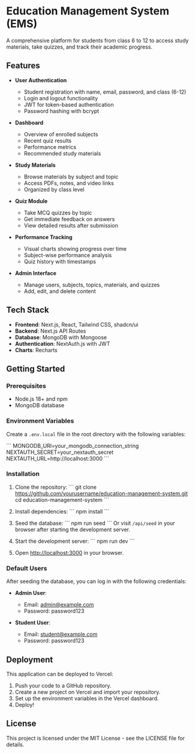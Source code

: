 # Education Management System (EMS)

A comprehensive platform for students from class 6 to 12 to access study materials, take quizzes, and track their academic progress.

## Features

- **User Authentication**
  - Student registration with name, email, password, and class (6-12)
  - Login and logout functionality
  - JWT for token-based authentication
  - Password hashing with bcrypt

- **Dashboard**
  - Overview of enrolled subjects
  - Recent quiz results
  - Performance metrics
  - Recommended study materials

- **Study Materials**
  - Browse materials by subject and topic
  - Access PDFs, notes, and video links
  - Organized by class level

- **Quiz Module**
  - Take MCQ quizzes by topic
  - Get immediate feedback on answers
  - View detailed results after submission

- **Performance Tracking**
  - Visual charts showing progress over time
  - Subject-wise performance analysis
  - Quiz history with timestamps

- **Admin Interface**
  - Manage users, subjects, topics, materials, and quizzes
  - Add, edit, and delete content

## Tech Stack

- **Frontend**: Next.js, React, Tailwind CSS, shadcn/ui
- **Backend**: Next.js API Routes
- **Database**: MongoDB with Mongoose
- **Authentication**: NextAuth.js with JWT
- **Charts**: Recharts

## Getting Started

### Prerequisites

- Node.js 18+ and npm
- MongoDB database

### Environment Variables

Create a `.env.local` file in the root directory with the following variables:

\`\`\`
MONGODB_URI=your_mongodb_connection_string
NEXTAUTH_SECRET=your_nextauth_secret
NEXTAUTH_URL=http://localhost:3000
\`\`\`

### Installation

1. Clone the repository:
   \`\`\`
   git clone https://github.com/yourusername/education-management-system.git
   cd education-management-system
   \`\`\`

2. Install dependencies:
   \`\`\`
   npm install
   \`\`\`

3. Seed the database:
   \`\`\`
   npm run seed
   \`\`\`
   Or visit `/api/seed` in your browser after starting the development server.

4. Start the development server:
   \`\`\`
   npm run dev
   \`\`\`

5. Open [http://localhost:3000](http://localhost:3000) in your browser.

### Default Users

After seeding the database, you can log in with the following credentials:

- **Admin User**:
  - Email: admin@example.com
  - Password: password123

- **Student User**:
  - Email: student@example.com
  - Password: password123

## Deployment

This application can be deployed to Vercel:

1. Push your code to a GitHub repository.
2. Create a new project on Vercel and import your repository.
3. Set up the environment variables in the Vercel dashboard.
4. Deploy!

## License

This project is licensed under the MIT License - see the LICENSE file for details.
